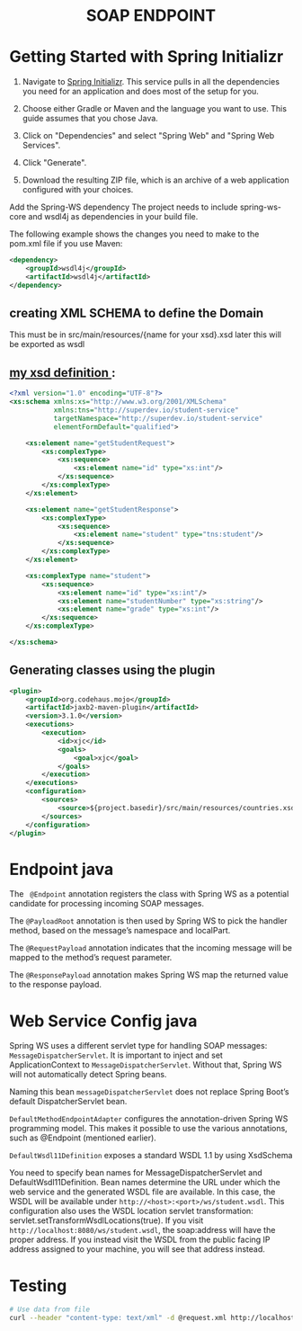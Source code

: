 # <center>SOAP ENDPOINT</center>
# Getting Started with Spring Initializr

1. Navigate to [Spring Initializr](https://start.spring.io). This service pulls in all the dependencies you need for an application and does most of the setup for you.

2. Choose either Gradle or Maven and the language you want to use. This guide assumes that you chose Java.

3. Click on "Dependencies" and select "Spring Web" and "Spring Web Services".

4. Click "Generate".

5. Download the resulting ZIP file, which is an archive of a web application configured with your choices.

Add the Spring-WS dependency
The project needs to include spring-ws-core and wsdl4j as dependencies in your build file.

The following example shows the changes you need to make to the pom.xml file if you use Maven:

```xml
<dependency>
    <groupId>wsdl4j</groupId>
    <artifactId>wsdl4j</artifactId>
</dependency>
```

## creating XML SCHEMA to define the Domain
This must be in src/main/resources/{name for your xsd}.xsd later this will be exported as wsdl

## <u>my xsd definition </u>:
```xml
<?xml version="1.0" encoding="UTF-8"?>
<xs:schema xmlns:xs="http://www.w3.org/2001/XMLSchema"
           xmlns:tns="http://superdev.io/student-service"
           targetNamespace="http://superdev.io/student-service"
           elementFormDefault="qualified">

    <xs:element name="getStudentRequest">
        <xs:complexType>
            <xs:sequence>
                <xs:element name="id" type="xs:int"/>
            </xs:sequence>
        </xs:complexType>
    </xs:element>

    <xs:element name="getStudentResponse">
        <xs:complexType>
            <xs:sequence>
                <xs:element name="student" type="tns:student"/>
            </xs:sequence>
        </xs:complexType>
    </xs:element>

    <xs:complexType name="student">
        <xs:sequence>
            <xs:element name="id" type="xs:int"/>
            <xs:element name="studentNumber" type="xs:string"/>
            <xs:element name="grade" type="xs:int"/>
        </xs:sequence>
    </xs:complexType>

</xs:schema>

```
## Generating classes using the plugin

```xml
<plugin>
	<groupId>org.codehaus.mojo</groupId>
	<artifactId>jaxb2-maven-plugin</artifactId>
	<version>3.1.0</version>
	<executions>
		<execution>
			<id>xjc</id>
			<goals>
				<goal>xjc</goal>
			</goals>
		</execution>
	</executions>
	<configuration>
		<sources>
			<source>${project.basedir}/src/main/resources/countries.xsd</source>
		</sources>
	</configuration>
</plugin>
```

# Endpoint java
The ``` @Endpoint``` annotation registers the class with Spring WS as a potential candidate for processing incoming SOAP messages.

The ```@PayloadRoot``` annotation is then used by Spring WS to pick the handler method, based on the message’s namespace and localPart.

The ```@RequestPayload``` annotation indicates that the incoming message will be mapped to the method’s request parameter.

The ```@ResponsePayload``` annotation makes Spring WS map the returned value to the response payload.


# Web Service Config java
Spring WS uses a different servlet type for handling SOAP messages: ```MessageDispatcherServlet```. It is important to inject and set ApplicationContext to ```MessageDispatcherServlet```. Without that, Spring WS will not automatically detect Spring beans.

Naming this bean ```messageDispatcherServlet``` does not replace Spring Boot’s default DispatcherServlet bean.

```DefaultMethodEndpointAdapter``` configures the annotation-driven Spring WS programming model. This makes it possible to use the various annotations, such as @Endpoint (mentioned earlier).

```DefaultWsdl11Definition``` exposes a standard WSDL 1.1 by using XsdSchema

You need to specify bean names for MessageDispatcherServlet and DefaultWsdl11Definition. Bean names determine the URL under which the web service and the generated WSDL file are available. In this case, the WSDL will be available under ```http://<host>:<port>/ws/student.wsdl```.
This configuration also uses the WSDL location servlet transformation: servlet.setTransformWsdlLocations(true). If you visit ```http://localhost:8080/ws/student.wsdl```, the soap:address will have the proper address. If you instead visit the WSDL from the public facing IP address assigned to your machine, you will see that address instead.

# Testing
```bash
# Use data from file
curl --header "content-type: text/xml" -d @request.xml http://localhost:8080/ws
```

